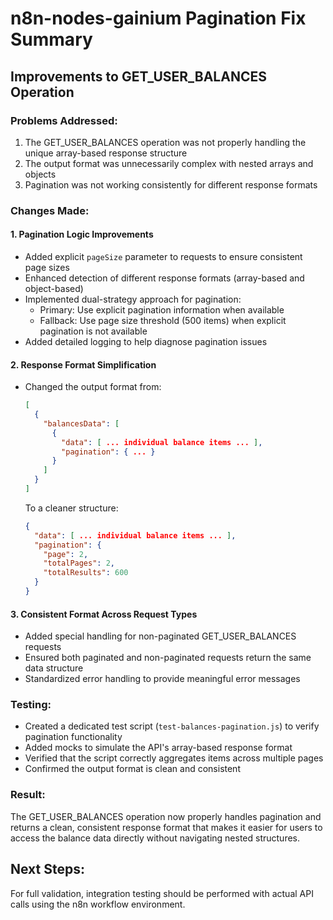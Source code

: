 # n8n-nodes-gainium Pagination Fix Summary

## Improvements to GET_USER_BALANCES Operation

### Problems Addressed:

1. The GET_USER_BALANCES operation was not properly handling the unique array-based response structure
2. The output format was unnecessarily complex with nested arrays and objects
3. Pagination was not working consistently for different response formats

### Changes Made:

#### 1. Pagination Logic Improvements

- Added explicit `pageSize` parameter to requests to ensure consistent page sizes
- Enhanced detection of different response formats (array-based and object-based)
- Implemented dual-strategy approach for pagination:
  - Primary: Use explicit pagination information when available
  - Fallback: Use page size threshold (500 items) when explicit pagination is not available
- Added detailed logging to help diagnose pagination issues

#### 2. Response Format Simplification

- Changed the output format from:

  ```json
  [
    {
      "balancesData": [
        {
          "data": [ ... individual balance items ... ],
          "pagination": { ... }
        }
      ]
    }
  ]
  ```

  To a cleaner structure:

  ```json
  {
    "data": [ ... individual balance items ... ],
    "pagination": {
      "page": 2,
      "totalPages": 2,
      "totalResults": 600
    }
  }
  ```

#### 3. Consistent Format Across Request Types

- Added special handling for non-paginated GET_USER_BALANCES requests
- Ensured both paginated and non-paginated requests return the same data structure
- Standardized error handling to provide meaningful error messages

### Testing:

- Created a dedicated test script (`test-balances-pagination.js`) to verify pagination functionality
- Added mocks to simulate the API's array-based response format
- Verified that the script correctly aggregates items across multiple pages
- Confirmed the output format is clean and consistent

### Result:

The GET_USER_BALANCES operation now properly handles pagination and returns a clean, consistent response format that makes it easier for users to access the balance data directly without navigating nested structures.

## Next Steps:

For full validation, integration testing should be performed with actual API calls using the n8n workflow environment.

